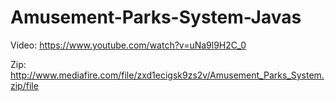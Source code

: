 # Amusement-Parks-System-Javas
Video: https://www.youtube.com/watch?v=uNa9l9H2C_0

Zip: http://www.mediafire.com/file/zxd1ecigsk9zs2v/Amusement_Parks_System.zip/file
